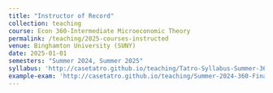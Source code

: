 ```yaml
---
title: "Instructor of Record"
collection: teaching
course: Econ 360-Intermediate Microeconomic Theory
permalink: /teaching/2025-courses-instructed
venue: Binghamton University (SUNY)
date: 2025-01-01
semesters: "Summer 2024, Summer 2025"
syllabus: 'http://casetatro.github.io/teaching/Tatro-Syllabus-Summer-360-25.pdf'
example-exam: 'http://casetatro.github.io/teaching/Summer-2024-360-Final.pdf'
---
```


